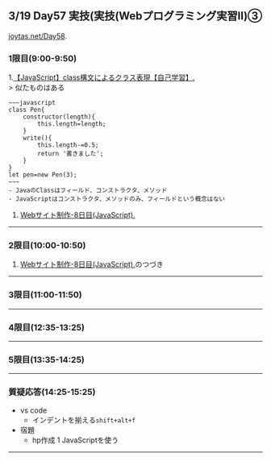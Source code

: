 ## 3/19 Day57 実技(実技(Webプログラミング実習Ⅱ)③
[joytas.net/Day58](https://joytas.net/%e8%a8%93%e7%b7%b4/day58).
### 1限目(9:00-9:50)
1.[【JavaScript】class構文によるクラス表現【自己学習】.](https://qiita.com/OXIIVIA/items/e2b14cab1bd1309d2171)  
	> 似たものはある

	~~~javascript
	class Pen{
		constructor(length){
			this.length=length;
		}
		write(){
			this.length-=0.5;
			return '書きました';
		}
	}
	let pen=new Pen(3);
	~~~
	- JavaのClassはフィールド、コンストラクタ、メソッド
	- JavaScriptはコンストラクタ、メソッドのみ、フィールドという概念はない
1. [Webサイト制作-8日目(JavaScript).](https://joytas.net/programming/website/website08)
---
### 2限目(10:00-10:50)
1. [Webサイト制作-8日目(JavaScript).](https://joytas.net/programming/website/website08)のつづき
---
### 3限目(11:00-11:50)
---
### 4限目(12:35-13:25)
---
### 5限目(13:35-14:25)
---
### 質疑応答(14:25-15:25)
- vs code
	- インデントを揃える`shift+alt+f`
- 宿題
	- hp作成
		1 JavaScriptを使う
----
